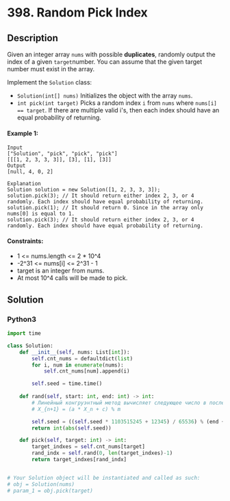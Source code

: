 # 398. Random Pick Index


## Description
Given an integer array `nums` with possible **duplicates**, randomly output the index of a given `target`number. You can assume that the given target number must exist in the array.

Implement the `Solution` class:

-   `Solution(int[] nums)` Initializes the object with the array `nums`.
-   `int pick(int target)` Picks a random index `i` from `nums` where `nums[i] == target`. If there are multiple valid i's, then each index should have an equal probability of returning.

#### Example 1:
```
Input
["Solution", "pick", "pick", "pick"]
[[[1, 2, 3, 3, 3]], [3], [1], [3]]
Output
[null, 4, 0, 2]

Explanation
Solution solution = new Solution([1, 2, 3, 3, 3]);
solution.pick(3); // It should return either index 2, 3, or 4 randomly. Each index should have equal probability of returning.
solution.pick(1); // It should return 0. Since in the array only nums[0] is equal to 1.
solution.pick(3); // It should return either index 2, 3, or 4 randomly. Each index should have equal probability of returning.
```

#### Constraints:
- 1 <= nums.length <= 2 * 10^4
- -2^31 <= nums[i] <= 2^31 - 1
- target is an integer from nums.
- At most 10^4 calls will be made to pick.


## Solution

### Python3
```python
import time

class Solution:
    def __init__(self, nums: List[int]):
        self.cnt_nums = defaultdict(list) 
        for i, num in enumerate(nums):
            self.cnt_nums[num].append(i)

        self.seed = time.time()
    
    def rand(self, start: int, end: int) -> int:
        # Линейный конгруэнтный метод вычисляет следующее число в последовательности как:
        # X_{n+1} = (a * X_n + c) % m

        self.seed = ((self.seed * 1103515245 + 12345) / 65536) % (end + 1) + start
        return int(abs(self.seed))

    def pick(self, target: int) -> int:
        target_indxes = self.cnt_nums[target]
        rand_indx = self.rand(0, len(target_indxes)-1)
        return target_indxes[rand_indx]


# Your Solution object will be instantiated and called as such:
# obj = Solution(nums)
# param_1 = obj.pick(target)
```
